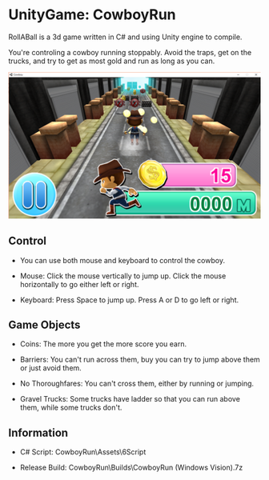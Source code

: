 # UnityGame: CowboyRun

RollABall is a 3d game written in C# and using Unity engine to compile.

You're controling a cowboy running stoppably. Avoid the traps, get on the trucks, and try to get as most gold and run as long as you can. 

![Gameplay](Images/Snapshot.png)

## Control

* You can use both mouse and keyboard to control the cowboy.  

* Mouse: Click the mouse vertically to jump up. Click the mouse horizontally to go either left or right.  

* Keyboard: Press Space to jump up. Press A or D to go left or right. 

## Game Objects

* Coins: The more you get the more score you earn.

* Barriers: You can't run across them, buy you can try to jump above them or just avoid them.

* No Thoroughfares: You can't cross them, either by running or jumping.

* Gravel Trucks: Some trucks have ladder so that you can run above them, while some trucks don't.

## Information

* C# Script:        CowboyRun\Assets\6Script

* Release Build:    CowboyRun\Builds\CowboyRun (Windows Vision).7z


